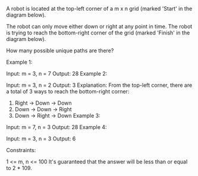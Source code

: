 A robot is located at the top-left corner of a m x n grid (marked 'Start' in the diagram below).

The robot can only move either down or right at any point in time. The robot is trying to reach the bottom-right corner of the grid (marked 'Finish' in the diagram below).

How many possible unique paths are there?

 

Example 1:


Input: m = 3, n = 7
Output: 28
Example 2:

Input: m = 3, n = 2
Output: 3
Explanation:
From the top-left corner, there are a total of 3 ways to reach the bottom-right corner:
1. Right -> Down -> Down
2. Down -> Down -> Right
3. Down -> Right -> Down
Example 3:

Input: m = 7, n = 3
Output: 28
Example 4:

Input: m = 3, n = 3
Output: 6
 

Constraints:

1 <= m, n <= 100
It's guaranteed that the answer will be less than or equal to 2 * 109.
